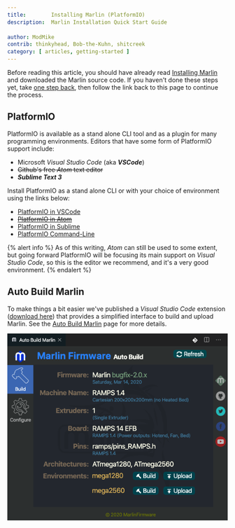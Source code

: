 ```yaml
---
title:        Installing Marlin (PlatformIO)
description:  Marlin Installation Quick Start Guide

author: ModMike
contrib: thinkyhead, Bob-the-Kuhn, shitcreek
category: [ articles, getting-started ]
---
```


Before reading this article, you should have already read [Installing Marlin](install.html) and downloaded the Marlin source code. If you haven't done these steps yet, take [one step back](install.html), then follow the link back to this page to continue the process.

## PlatformIO

PlatformIO is available as a stand alone CLI tool and as a plugin for many programming environments. Editors that have some form of PlatformIO support include:
- Microsoft *Visual Studio Code* (aka ***VSCode***)
- ~~Github's free *Atom* text editor~~
- ***Sublime Text 3***

Install PlatformIO as a stand alone CLI or with your choice of environment using the links below:
- [PlatformIO in VSCode](install_platformio_vscode.html)
- ~~[PlatformIO in Atom](install_platformio_atom.html)~~
- [PlatformIO in Sublime](install_platformio_sublime.html)
- [PlatformIO Command-Line](install_platformio_cli.html)

{% alert info %}
As of this writing, *Atom* can still be used to some extent, but going forward PlatformIO will be focusing its main support on *Visual Studio Code*, so this is the editor we recommend, and it's a very good environment.
{% endalert %}

## Auto Build Marlin

To make things a bit easier we've published a *Visual Studio Code* extension ([download here](//marketplace.visualstudio.com/items?itemName=MarlinFirmware.auto-build)) that provides a simplified interface to build and upload Marlin. See the [Auto Build Marlin](/docs/basics/auto_build_marlin.html) page for more details.

![AutoBuild Menu](/assets/images/basics/abm/panel.png)
